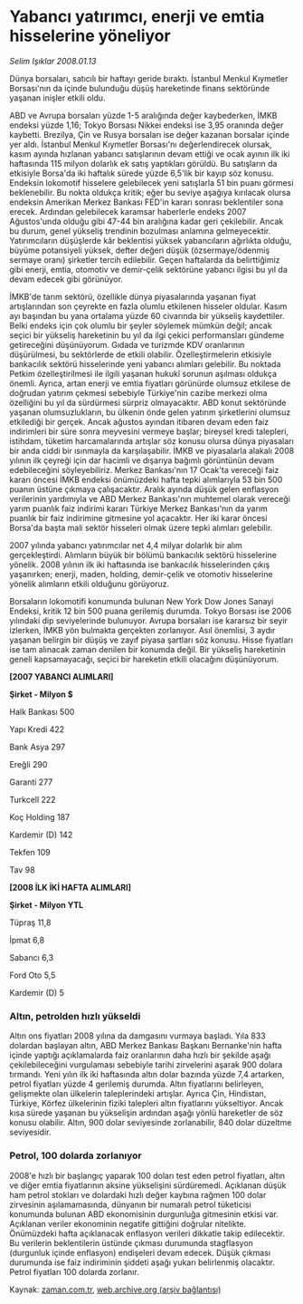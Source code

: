 # Yabancı yatırımcı, enerji ve emtia hisselerine yöneliyor

*Selim Işıklar 2008.01.13*

<tr><td class="metin" colspan="2" style="padding-top: 20px; padding-left: 5px; ">Dünya borsaları, satıcılı bir haftayı geride bıraktı. İstanbul Menkul Kıymetler Borsası'nın da içinde bulunduğu düşüş hareketinde finans sektöründe yaşanan inişler etkili oldu.</td></tr><tr><td class="metin" colspan="2" style="padding-top: 20px; padding-left: 5px; "><p>ABD ve Avrupa borsaları yüzde 1-5 aralığında değer kaybederken, İMKB endeksi yüzde 1,16; Tokyo Borsası Nikkei endeksi ise 3,95 oranında değer kaybetti. Brezilya, Çin ve Rusya borsaları ise değer kazanan borsalar içinde yer aldı. İstanbul Menkul Kıymetler Borsası'nı değerlendirecek olursak, kasım ayında hızlanan yabancı satışlarının devam ettiği ve ocak ayının ilk iki haftasında 115 milyon dolarlık ek satış yaptıkları görüldü. Bu satışların da etkisiyle Borsa'da iki haftalık sürede yüzde 6,5'lik bir kayıp söz konusu. Endeksin lokomotif hisselere gelebilecek yeni satışlarla 51 bin puanı görmesi beklenebilir. Bu nokta oldukça kritik; eğer bu seviye aşağıya kırılacak olursa endeksin Amerikan Merkez Bankası FED'in kararı sonrası beklentiler sona erecek. Ardından gelebilecek karamsar haberlerle endeks 2007 Ağustos'unda olduğu gibi 47-44 bin aralığına kadar geri çekilebilir. Ancak bu durum, genel yükseliş trendinin bozulması anlamına gelmeyecektir. Yatırımcıların düşüşlerde kâr beklentisi yüksek yabancıların ağırlıkta olduğu, büyüme potansiyeli yüksek, defter değeri düşük (özsermaye/ödenmiş sermaye oranı) şirketler tercih edilebilir. Geçen haftalarda da belirttiğimiz gibi enerji, emtia, otomotiv ve demir-çelik sektörüne yabancı ilgisi bu yıl da devam edecek gibi görünüyor. 
<p> İMKB'de tarım sektörü, özellikle dünya piyasalarında yaşanan fiyat artışlarından son çeyrekte en fazla olumlu etkilenen hisseler oldular. Kasım ayı başından bu yana ortalama yüzde 60 civarında bir yükseliş kaydettiler. Belki endeks için çok olumlu bir şeyler söylemek mümkün değil; ancak seçici bir yükseliş hareketinin bu yıl da ilgi çekici performansları gündeme getireceğini düşünüyorum. Gıdada ve turizmde KDV oranlarının düşürülmesi, bu sektörlerde de etkili olabilir. Özelleştirmelerin etkisiyle bankacılık sektörü hisselerinde yeni yabancı alımları gelebilir. Bu noktada Petkim özelleştirilmesi ile ilgili yaşanan hukukî sorunun aşılması oldukça önemli. Ayrıca, artan enerji ve emtia fiyatları görünürde olumsuz etkilese de doğrudan yatırım çekmesi sebebiyle Türkiye'nin cazibe merkezi olma özelliğini bu yıl da sürdürmesi sürpriz olmayacaktır. ABD konut sektöründe yaşanan olumsuzlukların, bu ülkenin önde gelen yatırım şirketlerini olumsuz etkilediği bir gerçek. Ancak ağustos ayından itibaren devam eden faiz indirimleri bir süre sonra meyvesini vermeye başlar; bireysel kredi talepleri, istihdam, tüketim harcamalarında artışlar söz konusu olursa dünya piyasaları bir anda ciddi bir ısınmayla da karşılaşabilir. İMKB ve piyasalarla alakalı 2008 yılının ilk çeyreği için dar hacimli ve dışarıya bağımlı görüntünün devam edebileceğini söyleyebiliriz. Merkez Bankası'nın 17 Ocak'ta vereceği faiz kararı öncesi İMKB endeksi önümüzdeki hafta tepki alımlarıyla 53 bin 500 puanın üstüne çıkmaya çalışacaktır. Aralık ayında düşük gelen enflasyon verilerinin yardımıyla ve ABD Merkez Bankası'nın muhtemel olarak vereceği yarım puanlık faiz indirimi kararı Türkiye Merkez Bankası'nın da yarım puanlık bir faiz indirimine gitmesine yol açacaktır. Her iki karar öncesi Borsa'da başta mali sektör hisseleri olmak üzere tepki alımları gelebilir. 
<p> 2007 yılında yabancı yatırımcılar net 4,4 milyar dolarlık bir alım gerçekleştirdi. Alımların büyük bir bölümü bankacılık sektörü hisselerine yönelik. 2008 yılının ilk iki haftasında ise bankacılık hisselerinden çıkış yaşanırken; enerji, maden, holding, demir-çelik ve otomotiv hisselerine yönelik alımların etkili olduğunu görüyoruz. 
<p> Borsaların lokomotifi konumunda bulunan New York Dow Jones Sanayi Endeksi, kritik 12 bin 500 puana gerilemiş durumda. Tokyo Borsası ise 2006 yılındaki dip seviyelerinde bulunuyor. Avrupa borsaları ise kararsız bir seyir izlerken, İMKB yön bulmakta gerçekten zorlanıyor. Asıl önemlisi, 3 aydır yaşanan belirgin bir düşüş ve zayıf piyasa şartları söz konusu. Hisse fiyatları ise tam alınacak zaman denilen bir konumda değil. Bir yükseliş hareketinin geneli kapsamayacağı, seçici bir hareketin etkili olacağını düşünüyorum.
<p><b>[2007 YABANCI ALIMLARI]</b>
<p><b>Şirket - Milyon $</b>
<p>Halk Bankası 500
<p>Yapı Kredi 422
<p>Bank Asya 297
<p>Ereğli 290
<p>Garanti 277
<p>Turkcell 222
<p>Koç Holding 187
<p>Kardemir (D) 142
<p>Tekfen 109
<p>Tav 98
<p><b>[2008 İLK İKİ HAFTA ALIMLARI]</b>
<p><b>Şirket - Milyon YTL</b>
<p>Tüpraş 11,8
<p>İpmat 6,8
<p>Sabancı 6,3
<p>Ford Oto 5,5
<p>Kardemir (D) 5
<p><h3>Altın, petrolden hızlı yükseldi</h3>
<p>Altın ons fiyatları 2008 yılına da damgasını vurmaya başladı. Yıla 833 dolardan başlayan altın, ABD Merkez Bankası Başkanı Bernanke'nin hafta içinde yaptığı açıklamalarda faiz oranlarının daha hızlı bir şekilde aşağı çekilebileceğini vurgulaması sebebiyle tarihi zirvelerini aşarak 900 dolara tırmandı. Yeni yılın ilk iki haftasında altın dolar bazında yüzde 7,4 artarken, petrol fiyatları yüzde 4 gerilemiş durumda. Altın fiyatlarını belirleyen, gelişmekte olan ülkelerin taleplerindeki artışlar. Ayrıca Çin, Hindistan, Türkiye, Körfez ülkelerinin fiziki talepleri altın fiyatlarını yükseltiyor. Ancak kısa sürede yaşanan bu yükselişin ardından aşağı yönlü hareketler de söz konusu olabilir. Altın, 900 dolar seviyesinde zorlanabilir, 840 dolar düzeltme seviyesidir.
<p><h3>Petrol, 100 dolarda zorlanıyor</h3>
<p>2008'e hızlı bir başlangıç yaparak 100 doları test eden petrol fiyatları, altın ve diğer emtia fiyatlarının aksine yükselişini sürdüremedi. Açıklanan düşük ham petrol stokları ve dolardaki hızlı değer kaybına rağmen 100 dolar zirvesinin aşılamamasında, dünyanın bir numaralı petrol tüketicisi konumunda bulunan ABD ekonomisinin durgunluğa gitmesinin etkisi var. Açıklanan veriler ekonominin negatife gittiğini doğrular nitelikte. Önümüzdeki hafta açıklanacak enflasyon verileri dikkatle takip edilecektir. Bu verilerin beklentilerin üstünde çıkması durumunda stagflasyon (durgunluk içinde enflasyon) endişeleri devam edecek. Düşük çıkması durumunda ise faiz indiriminin şiddeti aşağı yukarı belirlenmiş olacaktır. Petrol fiyatları 100 dolarda zorlanır.<br/></p></p></p></p></p></p></p></p></p></p></p></p></p></p></p></p></p></p></p></p></p></p></p></p></p></p></p></td></tr>

Kaynak: [zaman.com.tr](http://zaman.com.tr/yazar.do?yazino=637045), [web.archive.org (arşiv bağlantısı)](http://web.archive.org/web/20100324164423/http://www.zaman.com.tr:80/yazar.do?yazino=637045)
